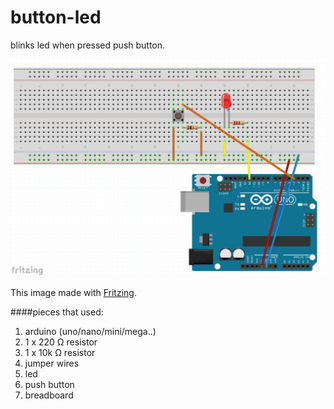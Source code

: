 # button-led

blinks led when pressed push button.

![button-led]

This image made with [Fritzing].

####pieces that used:
1. arduino (uno/nano/mini/mega..)
2. 1 x 220 Ω resistor
3. 1 x 10k Ω resistor
3. jumper wires
4. led
5. push button
6. breadboard


[button-led]: https://github.com/arslanbilal/arduino-examples/raw/master/examples/01-button-led/assets/button-led.png "button led image"
[Fritzing]: http://fritzing.org/home/
